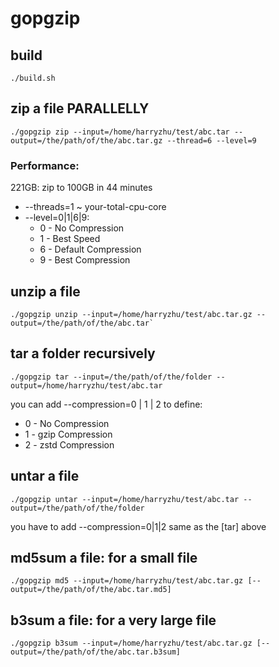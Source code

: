# gopgzip

## build
`./build.sh`

## zip a file PARALLELLY
```
./gopgzip zip --input=/home/harryzhu/test/abc.tar --output=/the/path/of/the/abc.tar.gz --thread=6 --level=9
```
### Performance:
221GB: zip to 100GB in 44 minutes

 - --threads=1 ~ your-total-cpu-core
 - --level=0|1|6|9:
   - 0 - No Compression
   - 1 - Best Speed
   - 6 - Default Compression
   - 9 - Best Compression

## unzip a file
```
./gopgzip unzip --input=/home/harryzhu/test/abc.tar.gz --output=/the/path/of/the/abc.tar`
```

## tar a folder recursively
```
./gopgzip tar --input=/the/path/of/the/folder --output=/home/harryzhu/test/abc.tar
```
 you can add --compression=0 | 1 | 2 to define:
 - 0 - No Compression
 - 1 - gzip Compression
 - 2 - zstd Compression

## untar a file
```
./gopgzip untar --input=/home/harryzhu/test/abc.tar --output=/the/path/of/the/folder
```

 you have to add --compression=0|1|2 same as the [tar] above


## md5sum a file: for a small file
```
./gopgzip md5 --input=/home/harryzhu/test/abc.tar.gz [--output=/the/path/of/the/abc.tar.md5]
```

## b3sum a file: for a very large file
```
./gopgzip b3sum --input=/home/harryzhu/test/abc.tar.gz [--output=/the/path/of/the/abc.tar.b3sum]
```
